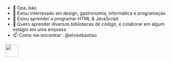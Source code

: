 - 👋 Opa, bão
- 👀 Estou interresado em design, gastronomia, informática e programação
- 🌱 Estou aprender a programar HTML & JavaScript
- 💞️  Quero aprender diversos bibliotecas de código, e colaborar em algum estágio em uma empresa
- 📫 Como me encontrar : @elvisebastiao


<img src="https://m.media-amazon.com/images/I/61HJt+U6HbL._AC_UF894,1000_QL80_.jpg)https://m.media-amazon.com/images/I/61HJt+U6HbL._AC_UF894,1000_QL80_.jpg" width="40px">
